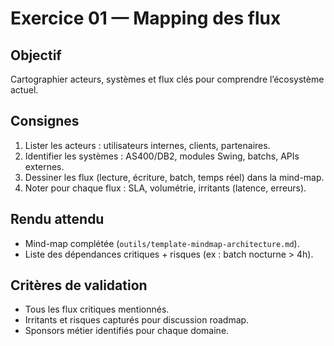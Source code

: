 # Exercice 01 — Mapping des flux

## Objectif
Cartographier acteurs, systèmes et flux clés pour comprendre l’écosystème actuel.

## Consignes
1. Lister les acteurs : utilisateurs internes, clients, partenaires.
2. Identifier les systèmes : AS400/DB2, modules Swing, batchs, APIs externes.
3. Dessiner les flux (lecture, écriture, batch, temps réel) dans la mind-map.
4. Noter pour chaque flux : SLA, volumétrie, irritants (latence, erreurs).

## Rendu attendu
- Mind-map complétée (`outils/template-mindmap-architecture.md`).
- Liste des dépendances critiques + risques (ex : batch nocturne > 4h).

## Critères de validation
- Tous les flux critiques mentionnés.
- Irritants et risques capturés pour discussion roadmap.
- Sponsors métier identifiés pour chaque domaine.
